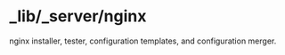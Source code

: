 _lib/_server/nginx
==================

nginx installer, tester, configuration templates, and configuration merger.
